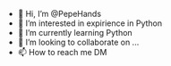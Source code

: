- 👋 Hi, I’m @PepeHands
- 👀 I’m interested in expirience in Python
- 🌱 I’m currently learning Python
- 💞️ I’m looking to collaborate on ...
- 📫 How to reach me DM

<!---
PepeHands/PepeHands is a ✨ special ✨ repository because its `README.md` (this file) appears on your GitHub profile.
You can click the Preview link to take a look at your changes.
--->
